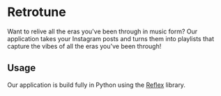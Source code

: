 # Retrotune
Want to relive all the eras you've been through in music form? Our application takes your Instagram posts and turns them into playlists that capture the vibes of all the eras you've been through!

## Usage
Our application is build fully in Python using the [Reflex](https://reflex.dev/) library. 
